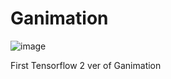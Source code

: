 # Ganimation
![image](https://github.com/user-attachments/assets/ea32a7da-8fc4-4933-a3cb-f8fc7d4b99b3)


First Tensorflow 2 ver of Ganimation
